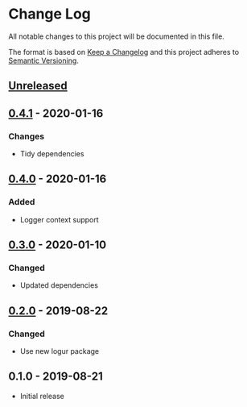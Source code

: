 # Change Log


All notable changes to this project will be documented in this file.

The format is based on [Keep a Changelog](http://keepachangelog.com/en/1.0.0/)
and this project adheres to [Semantic Versioning](http://semver.org/spec/v2.0.0.html).


## [Unreleased]


## [0.4.1] - 2020-01-16

### Changes

- Tidy dependencies


## [0.4.0] - 2020-01-16

### Added

- Logger context support


## [0.3.0] - 2020-01-10

### Changed

- Updated dependencies


## [0.2.0] - 2019-08-22

### Changed

- Use new logur package


## 0.1.0 - 2019-08-21

- Initial release


[Unreleased]: https://github.com/logur/adapter-kit/compare/v0.4.1...HEAD
[0.4.1]: https://github.com/logur/adapter-kit/compare/v0.4.0...v0.4.1
[0.4.0]: https://github.com/logur/adapter-kit/compare/v0.3.0...v0.4.0
[0.3.0]: https://github.com/logur/adapter-kit/compare/v0.2.0...v0.3.0
[0.2.0]: https://github.com/logur/adapter-kit/compare/v0.1.0...v0.2.0
